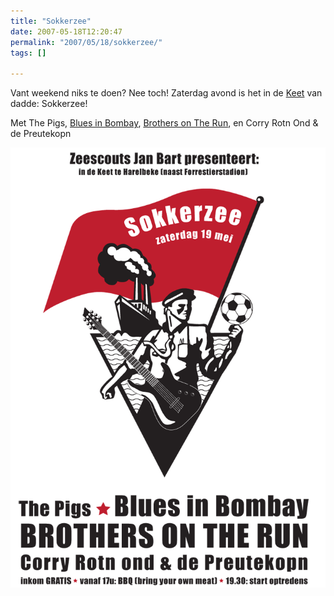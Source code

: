 ```yaml
---
title: "Sokkerzee"
date: 2007-05-18T12:20:47
permalink: "2007/05/18/sokkerzee/"
tags: []

---
```

Vant weekend niks te doen? Nee toch! Zaterdag avond is het in de [Keet](http://www.google.com/maps/ms?ie=UTF8&hl=nl&msa=0&msid=100172525975366736569.00000111d7d57c0df0697&ll=50.84443,3.318214&spn=0.053546,0.16325&z=13&om=1 "http://www.google.com/maps/ms?ie=UTF8&hl=nl&msa=0&msid=100172525975366736569.00000111d7d57c0df0697&ll=50.84443,3.318214&spn=0.053546,0.16325&z=13&om=1") van dadde: Sokkerzee!

Met The Pigs, [Blues in Bombay](http://www.flickr.com/photos/simonvanherweghe/370106625/ "http://www.flickr.com/photos/simonvanherweghe/370106625/"), [Brothers on The Run](http://www.donebysimon.be/?s=brothers+on+the+run "http://www.donebysimon.be/?s=brothers+on+the+run"), en Corry Rotn Ond & de Preutekopn

![Affiche sokkerzee](/images/blog/2007/05/sokkerzee.gif)
